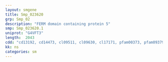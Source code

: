 ```yaml
---
layout: smgene
title: Smp_023620
grp: Smp_02
description: "FERM domain containing protein 5"
smp: Smp_023620.1
uniprot: "G4VFT3"
length:  2043
cdd: "cd13192, cd14473, cl09511, cl09630, cl17171, pfam00373, pfam09379, pfam09380, smart00295"
kk: ns
categories: sm
---
```

